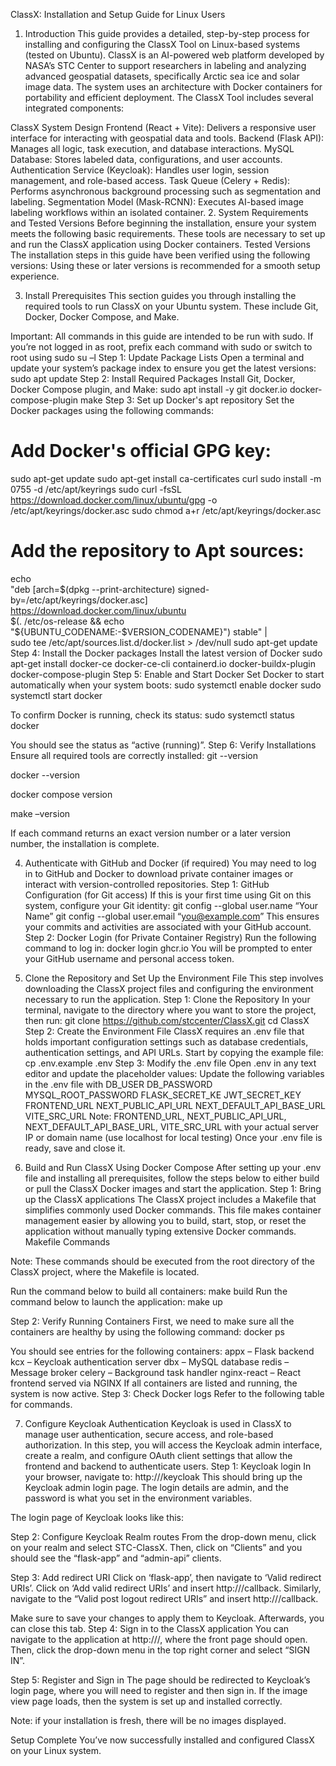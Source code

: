 ClassX: Installation and Setup Guide for Linux Users

1. Introduction
This guide provides a detailed, step-by-step process for installing and configuring the ClassX Tool on Linux-based systems (tested on Ubuntu). ClassX is an AI-powered web platform developed by NASA’s STC Center to support researchers in labeling and analyzing advanced geospatial datasets, specifically Arctic sea ice and solar image data. The system uses an architecture with Docker containers for portability and efficient deployment.
The ClassX Tool includes several integrated components:









ClassX System Design
Frontend (React + Vite): Delivers a responsive user interface for interacting with geospatial data and tools.
Backend (Flask API): Manages all logic, task execution, and database interactions.
MySQL Database: Stores labeled data, configurations, and user accounts.
Authentication Service (Keycloak): Handles user login, session management, and role-based access.
Task Queue (Celery + Redis): Performs asynchronous background processing such as segmentation and labeling.
Segmentation Model (Mask-RCNN): Executes AI-based image labeling workflows within an isolated container.
2. System Requirements and Tested Versions
Before beginning the installation, ensure your system meets the following basic requirements. These tools are necessary to set up and run the ClassX application using Docker containers.
Tested Versions
The installation steps in this guide have been verified using the following versions:
Using these or later versions is recommended for a smooth setup experience. 

3. Install Prerequisites
This section guides you through installing the required tools to run ClassX on your Ubuntu system. These include Git, Docker, Docker Compose, and Make.

Important: All commands in this guide are intended to be run with sudo. If you’re not logged in as root, prefix each command with sudo or switch to root using 
sudo su –l
Step 1: Update Package Lists
Open a terminal and update your system’s package index to ensure you get the latest versions:
sudo apt update
Step 2: Install Required Packages
Install Git, Docker, Docker Compose plugin, and Make:
sudo apt install -y git docker.io docker-compose-plugin make
Step 3: Set up Docker's apt repository
Set the Docker packages using the following commands:
# Add Docker's official GPG key:
sudo apt-get update
sudo apt-get install ca-certificates curl
sudo install -m 0755 -d /etc/apt/keyrings
sudo curl -fsSL https://download.docker.com/linux/ubuntu/gpg -o /etc/apt/keyrings/docker.asc
sudo chmod a+r /etc/apt/keyrings/docker.asc

# Add the repository to Apt sources:
echo \
 "deb [arch=$(dpkg --print-architecture) signed-by=/etc/apt/keyrings/docker.asc] https://download.docker.com/linux/ubuntu \
 $(. /etc/os-release && echo "${UBUNTU\_CODENAME:-$VERSION\_CODENAME}") stable" | \
 sudo tee /etc/apt/sources.list.d/docker.list > /dev/null
sudo apt-get update
Step 4: Install the Docker packages
Install the latest version of Docker 
sudo apt-get install docker-ce docker-ce-cli containerd.io docker-buildx-plugin docker-compose-plugin
Step 5: Enable and Start Docker
Set Docker to start automatically when your system boots:
sudo systemctl enable docker
sudo systemctl start docker

To confirm Docker is running, check its status:
sudo systemctl status docker

You should see the status as “active (running)”.
Step 6: Verify Installations
Ensure all required tools are correctly installed:
git --version

docker --version

docker compose version

make –version

If each command returns an exact version number or a later version number, the installation is complete.


4. Authenticate with GitHub and Docker (if required)
You may need to log in to GitHub and Docker to download private container images or interact with version-controlled repositories.
Step 1: GitHub Configuration (for Git access)
If this is your first time using Git on this system, configure your Git identity:
git config --global user.name “Your Name”
git config --global user.email “you@example.com”
This ensures your commits and activities are associated with your GitHub account.
Step 2: Docker Login (for Private Container Registry)
Run the following command to log in:
docker login ghcr.io
You will be prompted to enter your GitHub username and personal access token.
5. Clone the Repository and Set Up the Environment File
This step involves downloading the ClassX project files and configuring the environment necessary to run the application.
Step 1: Clone the Repository
In your terminal, navigate to the directory where you want to store the project, then run:
git clone https://github.com/stccenter/ClassX.git
cd ClassX
Step 2: Create the Environment File
ClassX requires an .env file that holds important configuration settings such as database credentials, authentication settings, and API URLs.
Start by copying the example file:
cp .env.example .env
Step 3: Modify the .env file
Open .env in any text editor and update the placeholder values:
Update the following variables in the .env file with 
DB\_USER
DB\_PASSWORD
MYSQL\_ROOT\_PASSWORD
FLASK\_SECRET\_KE
JWT\_SECRET\_KEY
FRONTEND\_URL
NEXT\_PUBLIC\_API\_URL
NEXT\_DEFAULT\_API\_BASE\_URL
VITE\_SRC\_URL
Note: FRONTEND\_URL, NEXT\_PUBLIC\_API\_URL, NEXT\_DEFAULT\_API\_BASE\_URL, VITE\_SRC\_URL with your actual server IP or domain name (use localhost for local testing)
Once your .env file is ready, save and close it. 

6. Build and Run ClassX Using Docker Compose
After setting up your .env file and installing all prerequisites, follow the steps below to either build or pull the ClassX Docker images and start the application.
Step 1: Bring up the ClassX applications
The ClassX project includes a Makefile that simplifies commonly used Docker commands. This file makes container management easier by allowing you to build, start, stop, or reset the application without manually typing extensive Docker commands.
Makefile Commands

Note: These commands should be executed from the root directory of the ClassX project, where the Makefile is located.

Run the command below to build all containers:
make build
Run the command below to launch the application:
make up

Step 2: Verify Running Containers
First, we need to make sure all the containers are healthy by using the following command:
docker ps

You should see entries for the following containers:
appx – Flask backend
kcx – Keycloak authentication server
dbx – MySQL database
redis – Message broker
celery – Background task handler
nginx-react – React frontend served via NGINX
If all containers are listed and running, the system is now active.
Step 3: Check Docker logs
Refer to the following table for commands.

7. Configure Keycloak Authentication
Keycloak is used in ClassX to manage user authentication, secure access, and role-based authorization. In this step, you will access the Keycloak admin interface, create a realm, and configure OAuth client settings that allow the frontend and backend to authenticate users.
Step 1: Keycloak login
In your browser, navigate to:
http:///keycloak
This should bring up the Keycloak admin login page. The login details are admin, and the password is what you set in the environment variables.

The login page of Keycloak looks like this:

Step 2: Configure Keycloak Realm routes
From the drop-down menu, click on your realm and select STC-ClassX. Then, click on “Clients” and you should see the “flask-app” and “admin-api” clients.



Step 3: Add redirect URI
Click on ‘flask-app’, then navigate to ‘Valid redirect URIs’. Click on ‘Add valid redirect URIs’ and insert http:///callback. Similarly, navigate to the “Valid post logout redirect URIs” and insert http:///callback.




Make sure to save your changes to apply them to Keycloak. Afterwards, you can close this tab. 
Step 4: Sign in to the ClassX application
You can navigate to the application at http:///, where the front page should open. Then, click the drop-down menu in the top right corner and select “SIGN IN”.






Step 5: Register and Sign in
The page should be redirected to Keycloak’s login page, where you will need to register and then sign in. If the image view page loads, then the system is set up and installed correctly. 


Note: if your installation is fresh, there will be no images displayed. 

Setup Complete
You’ve now successfully installed and configured ClassX on your Linux system.









 
